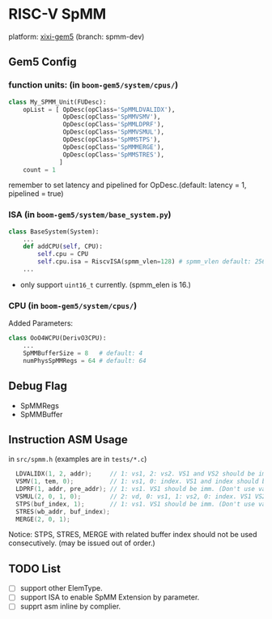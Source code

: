 # RISC-V SpMM

platform: [xixi-gem5](https://github.com/xixi-shredp/xixi-gem5.git) (branch: spmm-dev)

## Gem5 Config

### function units: (in `boom-gem5/system/cpus/`)

```python
class My_SPMM_Unit(FUDesc):
    opList = [ OpDesc(opClass='SpMMLDVALIDX'),
               OpDesc(opClass='SpMMVSMV'),
               OpDesc(opClass='SpMMLDPRF'),
               OpDesc(opClass='SpMMVSMUL'),
               OpDesc(opClass='SpMMSTPS'),
               OpDesc(opClass='SpMMMERGE'),
               OpDesc(opClass='SpMMSTRES'),
              ]
    count = 1
```

remember to set latency and pipelined for OpDesc.(default: latency = 1, pipelined = true)

### ISA (in `boom-gem5/system/base_system.py`)

```python
class BaseSystem(System):
    ...
    def addCPU(self, CPU):
        self.cpu = CPU
        self.cpu.isa = RiscvISA(spmm_vlen=128) # spmm_vlen default: 256
    ...
```

- only support `uint16_t` currently. (spmm_elen is 16.)

### CPU (in `boom-gem5/system/cpus/`)

Added Parameters:

```python
class OoO4WCPU(DerivO3CPU):
    ...
    SpMMBufferSize = 8   # default: 4
    numPhysSpMMRegs = 64 # default: 64
```

## Debug Flag

- SpMMRegs
- SpMMBuffer

## Instruction ASM Usage

in `src/spmm.h` (examples are in `tests/*.c`)

```C
  LDVALIDX(1, 2, addr);     // 1: vs1, 2: vs2. VS1 and VS2 should be imm. (Don't use var.)
  VSMV(1, tem, 0);          // 1: vs1, 0: index. VS1 and index should be imm. (Don't use var.)
  LDPRF(1, addr, pre_addr); // 1: vs1. VS1 should be imm. (Don't use var.)
  VSMUL(2, 0, 1, 0);        // 2: vd, 0: vs1, 1: vs2, 0: index. VS1 VS2, Vd and index should be imm. (Don't use var.)
  STPS(buf_index, 1);       // 1: vs1. VS1 should be imm. (Don't use var.) 
  STRES(wb_addr, buf_index);
  MERGE(2, 0, 1);
```

Notice: STPS, STRES, MERGE with related buffer index should not be used consecutively. (may be issued out of order.)

## TODO List

- [ ] support other ElemType.
- [ ] support ISA to enable SpMM Extension by parameter.
- [ ] supprt asm inline by complier.
